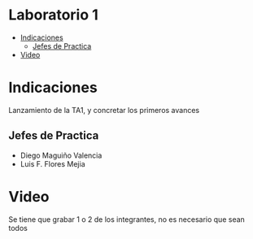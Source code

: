 <h1> Laboratorio 1 </h1>

- [Indicaciones](#indicaciones)
  - [Jefes de Practica](#jefes-de-practica)
- [Video](#video)

# Indicaciones

Lanzamiento de la TA1, y concretar los primeros avances

## Jefes de Practica

- Diego Maguiño Valencia
- Luis F. Flores Mejia

# Video

Se tiene que grabar 1 o 2 de los integrantes, no es necesario que sean todos